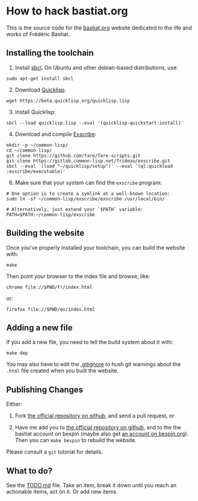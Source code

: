 How to hack bastiat.org
=======================

This is the source code for the [bastiat.org](http://bastiat.org/)
website dedicated to the life and works of Frédéric Bastiat.


Installing the toolchain
------------------------

  1. Install [sbcl](http://sbcl.org/). On Ubuntu and other debian-based distributions, use:

	sudo apt-get install sbcl

  2. Download [Quicklisp](https://www.quicklisp.org/beta/):

	wget https://beta.quicklisp.org/quicklisp.lisp

  3. Install Quicklisp:

	sbcl --load quicklisp.lisp --eval '(quicklisp-quickstart:install)'

  4. Download and compile [Exscribe](http://cliki.net/Exscribe):

	mkdir -p ~/common-lisp/
	cd ~/common-lisp/
	git clone https://github.com/fare/fare-scripts.git
	git clone https://gitlab.common-lisp.net/frideau/exscribe.git
	sbcl --eval '(load "~/quicklisp/setup")' --eval '(ql:quickload :exscribe/executable)'

  6. Make sure that your system can find the `exscribe` program:

	# One option is to create a symlink at a well-known location:
	sudo ln -sf ~/common-lisp/exscribe/exscribe /usr/local/bin/

	# Alternatively, just extend your `$PATH` variable:
	PATH=$PATH:~/common-lisp/exscribe


Building the website
--------------------

Once you've properly installed your toolchain, you can build the website with:

	make

Then point your browser to the index file and browse, like:

	chrome file://$PWD/fr/index.html

or:

	firefox file://$PWD/en/index.html


Adding a new file
-----------------

If you add a new file, you need to tell the build system about it with:

	make dep

You may also have to edit the [.gitignore](.gitignore) to hush git
warnings about the `.html` file created when you built the website.


Publishing Changes
------------------

Either:

   1. Fork [the official repository on github](http://github.com/fare/bastiat.org),
      and send a pull request, or

   2. Have me add you to
      [the official repository on github](http://github.com/fare/bastiat.org),
      and to the the bastiat account on bespin
	  (maybe also get [an account on bespin.org](bespin.org/application.html)).
	  Then you can `make bespin` to rebuild the website.

Please consult a `git` tutorial for details.


What to do?
-----------

See the [TODO.md](TODO.md) file.
Take an item, break it down until you reach an actionable items, act on it.
Or add new items.
